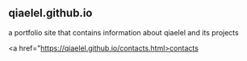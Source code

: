 ## qiaelel.github.io
a portfolio site that contains information about qiaelel and its projects

<a href="https://qiaelel.github.io/contacts.html>contacts</a>
